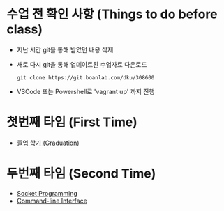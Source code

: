 # 수업 전 확인 사항 (Things to do before class)

- 지난 시간 git을 통해 받았던 내용 삭제

- 새로 다시 git을 통해 업데이트된 수업자료 다운로드

    ```
    git clone https://git.boanlab.com/dku/308600
    ```

- VSCode 또는 Powershell로 'vagrant up' 까지 진행

# 첫번째 타임 (First Time)

- [졸업 학기 (Graduation)](../../problems/graduation/README.md)

# 두번째 타임 (Second Time)

- [Socket Programming](socket.md)
- [Command-line Interface](cli.md)
